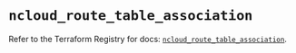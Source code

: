 # `ncloud_route_table_association`

Refer to the Terraform Registry for docs: [`ncloud_route_table_association`](https://registry.terraform.io/providers/navercloudplatform/ncloud/4.0.4/docs/resources/route_table_association).
